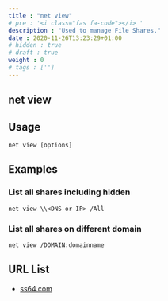 ```yaml
---
title : "net view"
# pre : '<i class="fas fa-code"></i> '
description : "Used to manage File Shares."
date : 2020-11-26T13:23:29+01:00
# hidden : true
# draft : true
weight : 0
# tags : ['']
---
```


## net view

## Usage

```plain
net view [options]
```

## Examples

### List all shares including hidden

```plain
net view \\<DNS-or-IP> /All
```

### List all shares on different domain

```plain
net view /DOMAIN:domainname
```

## URL List

* [ss64.com](https://ss64.com/nt/net-view.html)
